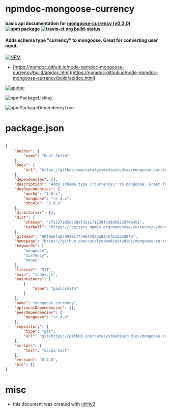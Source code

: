 # npmdoc-mongoose-currency

#### basic api documentation for  [mongoose-currency (v0.2.0)](https://github.com/catalystmediastudios/mongoose-currency)  [![npm package](https://img.shields.io/npm/v/npmdoc-mongoose-currency.svg?style=flat-square)](https://www.npmjs.org/package/npmdoc-mongoose-currency) [![travis-ci.org build-status](https://api.travis-ci.org/npmdoc/node-npmdoc-mongoose-currency.svg)](https://travis-ci.org/npmdoc/node-npmdoc-mongoose-currency)

#### Adds schema type "currency" to mongoose. Great for converting user input.

[![NPM](https://nodei.co/npm/mongoose-currency.png?downloads=true&downloadRank=true&stars=true)](https://www.npmjs.com/package/mongoose-currency)

- [https://npmdoc.github.io/node-npmdoc-mongoose-currency/build/apidoc.html](https://npmdoc.github.io/node-npmdoc-mongoose-currency/build/apidoc.html)

[![apidoc](https://npmdoc.github.io/node-npmdoc-mongoose-currency/build/screenCapture.buildCi.browser.%252Ftmp%252Fbuild%252Fapidoc.html.png)](https://npmdoc.github.io/node-npmdoc-mongoose-currency/build/apidoc.html)

![npmPackageListing](https://npmdoc.github.io/node-npmdoc-mongoose-currency/build/screenCapture.npmPackageListing.svg)

![npmPackageDependencyTree](https://npmdoc.github.io/node-npmdoc-mongoose-currency/build/screenCapture.npmPackageDependencyTree.svg)



# package.json

```json

{
    "author": {
        "name": "Paul Smith"
    },
    "bugs": {
        "url": "https://github.com/catalystmediastudios/mongoose-currency/issues"
    },
    "dependencies": {},
    "description": "Adds schema type \"currency\" to mongoose. Great for converting user input.",
    "devDependencies": {
        "mocha": "1.9.x",
        "mongoose": "~> 4.x",
        "should": "6.0.x"
    },
    "directories": {},
    "dist": {
        "shasum": "2f53272d5d720af35a171230fb30d6d22d74e451",
        "tarball": "https://registry.npmjs.org/mongoose-currency/-/mongoose-currency-0.2.0.tgz"
    },
    "gitHead": "80f9b6fa07591917779b470a3a92c6fe3aadd9fe",
    "homepage": "https://github.com/catalystmediastudios/mongoose-currency",
    "keywords": [
        "mongoose",
        "currency",
        "money"
    ],
    "license": "MIT",
    "main": "index.js",
    "maintainers": [
        {
            "name": "paulcsmith"
        }
    ],
    "name": "mongoose-currency",
    "optionalDependencies": {},
    "peerDependencies": {
        "mongoose": "~> 4.x"
    },
    "repository": {
        "type": "git",
        "url": "git+https://github.com/catalystmediastudios/mongoose-currency.git"
    },
    "scripts": {
        "test": "mocha test"
    },
    "version": "0.2.0",
    "bin": {}
}
```



# misc
- this document was created with [utility2](https://github.com/kaizhu256/node-utility2)
